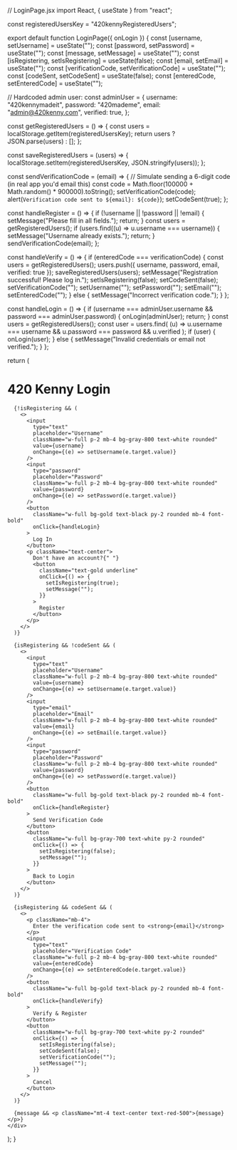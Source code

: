 // LoginPage.jsx
import React, { useState } from "react";

const registeredUsersKey = "420kennyRegisteredUsers";

export default function LoginPage({ onLogin }) {
  const [username, setUsername] = useState("");
  const [password, setPassword] = useState("");
  const [message, setMessage] = useState("");
  const [isRegistering, setIsRegistering] = useState(false);
  const [email, setEmail] = useState("");
  const [verificationCode, setVerificationCode] = useState("");
  const [codeSent, setCodeSent] = useState(false);
  const [enteredCode, setEnteredCode] = useState("");

  // Hardcoded admin user:
  const adminUser = {
    username: "420kennymadeit",
    password: "420mademe",
    email: "admin@420kenny.com",
    verified: true,
  };

  const getRegisteredUsers = () => {
    const users = localStorage.getItem(registeredUsersKey);
    return users ? JSON.parse(users) : [];
  };

  const saveRegisteredUsers = (users) => {
    localStorage.setItem(registeredUsersKey, JSON.stringify(users));
  };

  const sendVerificationCode = (email) => {
    // Simulate sending a 6-digit code (in real app you'd email this)
    const code = Math.floor(100000 + Math.random() * 900000).toString();
    setVerificationCode(code);
    alert(`Verification code sent to ${email}: ${code}`);
    setCodeSent(true);
  };

  const handleRegister = () => {
    if (!username || !password || !email) {
      setMessage("Please fill in all fields.");
      return;
    }
    const users = getRegisteredUsers();
    if (users.find((u) => u.username === username)) {
      setMessage("Username already exists.");
      return;
    }
    sendVerificationCode(email);
  };

  const handleVerify = () => {
    if (enteredCode === verificationCode) {
      const users = getRegisteredUsers();
      users.push({ username, password, email, verified: true });
      saveRegisteredUsers(users);
      setMessage("Registration successful! Please log in.");
      setIsRegistering(false);
      setCodeSent(false);
      setVerificationCode("");
      setUsername("");
      setPassword("");
      setEmail("");
      setEnteredCode("");
    } else {
      setMessage("Incorrect verification code.");
    }
  };

  const handleLogin = () => {
    if (username === adminUser.username && password === adminUser.password) {
      onLogin(adminUser);
      return;
    }
    const users = getRegisteredUsers();
    const user = users.find(
      (u) => u.username === username && u.password === password && u.verified
    );
    if (user) {
      onLogin(user);
    } else {
      setMessage("Invalid credentials or email not verified.");
    }
  };

  return (
    <div className="max-w-md mx-auto mt-20 bg-gray-900 p-8 rounded-xl">
      <h1 className="text-3xl mb-6 text-center font-bold">420 Kenny Login</h1>

      {!isRegistering && (
        <>
          <input
            type="text"
            placeholder="Username"
            className="w-full p-2 mb-4 bg-gray-800 text-white rounded"
            value={username}
            onChange={(e) => setUsername(e.target.value)}
          />
          <input
            type="password"
            placeholder="Password"
            className="w-full p-2 mb-4 bg-gray-800 text-white rounded"
            value={password}
            onChange={(e) => setPassword(e.target.value)}
          />
          <button
            className="w-full bg-gold text-black py-2 rounded mb-4 font-bold"
            onClick={handleLogin}
          >
            Log In
          </button>
          <p className="text-center">
            Don't have an account?{" "}
            <button
              className="text-gold underline"
              onClick={() => {
                setIsRegistering(true);
                setMessage("");
              }}
            >
              Register
            </button>
          </p>
        </>
      )}

      {isRegistering && !codeSent && (
        <>
          <input
            type="text"
            placeholder="Username"
            className="w-full p-2 mb-4 bg-gray-800 text-white rounded"
            value={username}
            onChange={(e) => setUsername(e.target.value)}
          />
          <input
            type="email"
            placeholder="Email"
            className="w-full p-2 mb-4 bg-gray-800 text-white rounded"
            value={email}
            onChange={(e) => setEmail(e.target.value)}
          />
          <input
            type="password"
            placeholder="Password"
            className="w-full p-2 mb-4 bg-gray-800 text-white rounded"
            value={password}
            onChange={(e) => setPassword(e.target.value)}
          />
          <button
            className="w-full bg-gold text-black py-2 rounded mb-4 font-bold"
            onClick={handleRegister}
          >
            Send Verification Code
          </button>
          <button
            className="w-full bg-gray-700 text-white py-2 rounded"
            onClick={() => {
              setIsRegistering(false);
              setMessage("");
            }}
          >
            Back to Login
          </button>
        </>
      )}

      {isRegistering && codeSent && (
        <>
          <p className="mb-4">
            Enter the verification code sent to <strong>{email}</strong>
          </p>
          <input
            type="text"
            placeholder="Verification Code"
            className="w-full p-2 mb-4 bg-gray-800 text-white rounded"
            value={enteredCode}
            onChange={(e) => setEnteredCode(e.target.value)}
          />
          <button
            className="w-full bg-gold text-black py-2 rounded mb-4 font-bold"
            onClick={handleVerify}
          >
            Verify & Register
          </button>
          <button
            className="w-full bg-gray-700 text-white py-2 rounded"
            onClick={() => {
              setIsRegistering(false);
              setCodeSent(false);
              setVerificationCode("");
              setMessage("");
            }}
          >
            Cancel
          </button>
        </>
      )}

      {message && <p className="mt-4 text-center text-red-500">{message}</p>}
    </div>
  );
}
